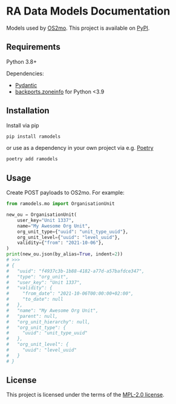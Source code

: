 <!--
SPDX-FileCopyrightText: 2021 Magenta ApS <https://magenta.dk>
SPDX-License-Identifier: MPL-2.0
-->

# RA Data Models Documentation

Models used by [OS2mo](https://github.com/OS2mo/os2mo). This project is available on [PyPI](https://pypi.org/project/ramodels/).

## Requirements
Python 3.8+

Dependencies:

- [Pydantic](https://pydantic-docs.helpmanual.io/)
- [backports.zoneinfo](https://pypi.org/project/backports.zoneinfo/) for Python <3.9

## Installation
Install via pip

```bash
pip install ramodels
```

or use as a dependency in your own project via e.g. [Poetry](https://python-poetry.org/)

```bash
poetry add ramodels
```

## Usage
Create POST payloads to OS2mo. For example:

```python
from ramodels.mo import OrganisationUnit

new_ou = OrganisationUnit(
    user_key="Unit 1337",
    name="My Awesome Org Unit",
    org_unit_type={"uuid": "unit_type_uuid"},
    org_unit_level={"uuid": "level_uuid"},
    validity={"from": "2021-10-06"},
)
print(new_ou.json(by_alias=True, indent=2))
# >>>
# {
#   "uuid": "f4937c3b-1b88-4182-a77d-a57bafdce347",
#   "type": "org_unit",
#   "user_key": "Unit 1337",
#   "validity": {
#     "from_date": "2021-10-06T00:00:00+02:00",
#     "to_date": null
#   },
#   "name": "My Awesome Org Unit",
#   "parent": null,
#   "org_unit_hierarchy": null,
#   "org_unit_type": {
#     "uuid": "unit_type_uuid"
#   },
#   "org_unit_level": {
#     "uuid": "level_uuid"
#   }
# }
```

## License
This project is licensed under the terms of the [MPL-2.0 license](https://www.mozilla.org/en-US/MPL/2.0/).